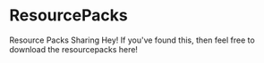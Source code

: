 # ResourcePacks
Resource Packs Sharing
Hey! If you've found this, then feel free to download the resourcepacks here!
